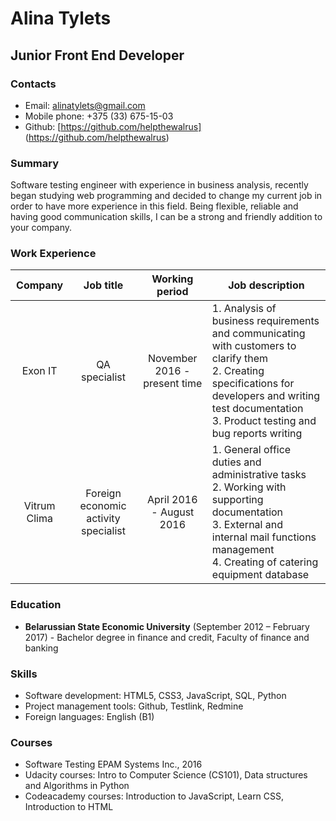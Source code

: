 # Alina Tylets

## Junior Front End Developer

### Contacts
* Email: [alinatylets@gmail.com](mailto:alinatylets@gmail.com)
* Mobile phone: +375 (33) 675-15-03
* Github: [https://github.com/helpthewalrus] (https://github.com/helpthewalrus)

### Summary
Software testing engineer with experience in business analysis, recently began studying web programming and decided to change my current job in order to have more experience in this field. Being flexible, reliable and having good communication skills, I can be a strong and friendly addition to your company.

### Work Experience

| Company | Job title | Working period | Job description |
| :-----: | :-------: | :------------: | --------------- |
| Exon IT | QA specialist | November 2016 - present time | 1. Analysis of business requirements and communicating with customers to clarify them<br/> 2. Creating specifications for developers and writing test documentation<br/> 3. Product testing and bug reports writing |
| Vitrum Clima | Foreign economic activity specialist | April 2016 - August 2016 | 1. General office duties and administrative tasks<br/> 2. Working with supporting documentation<br/> 3. External and internal mail functions management<br/> 4. Creating of catering equipment database |


### Education

* __Belarussian State Economic University__ (September 2012 – February 2017) - Bachelor degree in finance and credit, Faculty of finance and banking

### Skills
* Software development: HTML5, CSS3, JavaScript, SQL, Python
* Project management tools: Github, Testlink, Redmine
* Foreign languages: English (B1)

### Courses
* Software Testing EPAM Systems Inc., 2016
* Udacity courses: Intro to Computer Science (CS101), Data structures and Algorithms in Python
* Codeacademy courses: Introduction to JavaScript, Learn CSS, Introduction to HTML